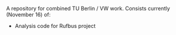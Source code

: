 A repository for combined TU Berlin / VW work.
Consists currently (November 16) of:
- Analysis code for Rufbus project